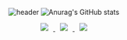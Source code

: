 

<div align=center> 
  
![header](https://capsule-render.vercel.app/api?text=Yongwoo%20Lee&type=waving&height=230&customColorList=1&fontColor=ffffff&fontAlignY=38)
![Anurag's GitHub stats](https://github-readme-stats.vercel.app/api?username=moolbum&show_icons=true&theme=tokyonight)
  
<a href="https://velog.io/@moolbum">
<img
src="http://img.shields.io/badge/-Tech%20Blog-655ced?style=flat&logo=github&link=https://velog.io/@moolbum"
style="height : auto; margin-left : 10px; margin-right : 10px;"/>
</a>
  
<a href="https://www.instagram.com/94_yongyong_lee/?hl=ko">
<img
src="http://img.shields.io/badge/-Instagram-black?style=flat&logo=Instagram&link=https://www.instagram.com/94_yongyong_lee/?hl=ko"
style="height : auto; margin-left : 10px; margin-right : 10px;"/>
</a>
  
<a href="mailto:dyddn304@gmail.com">
<img
src="https://img.shields.io/badge/Gmail-d14836?style=flat-square&logo=Gmail&logoColor=white&link=mailto:dyddn304@gmail.com"
style="height : auto; margin-left : 10px; margin-right : 10px;"/>
</a>

  
  
</div>



